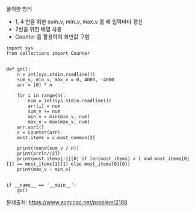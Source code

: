 풀이한 방식 
- 1, 4 번을 위한 sum_v, min_v, max_v 를 매 입력마다 갱신 
- 2번을 위한 배열 사용 
- Counter 를 활용하여 최빈값 구함 
```python3
import sys
from collections import Counter


def go():
    n = int(sys.stdin.readline())
    sum_v, min_v, max_v = 0, 4000, -4000
    arr = [0] * n

    for i in range(n):
        num = int(sys.stdin.readline())
        arr[i] = num
        sum_v += num
        min_v = min(min_v, num)
        max_v = max(max_v, num)
    arr.sort()
    c = Counter(arr)
    most_items = c.most_common(2)

    print(round(sum_v / n))
    print(arr[n//2])
    print(most_items[-1][0] if len(most_items) > 1 and most_items[0][1] == most_items[1][1] else most_items[0][0])
    print(max_v - min_v)


if __name__ == '__main__':
    go()
```
문제출처: https://www.acmicpc.net/problem/2108

